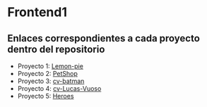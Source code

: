 # **Frontend1**

## Enlaces correspondientes a cada proyecto dentro del repositorio

- Proyecto 1: [Lemon-pie](https://vuoso-l.github.io/Frontend1/lemon_pie/)
- Proyecto 2: [PetShop](https://vuoso-l.github.io/Frontend1/petShop/)
- Proyecto 3: [cv-batman](https://vuoso-l.github.io/Frontend1/cv_batman/)
- Proyecto 4: [cv-Lucas-Vuoso](https://vuoso-l.github.io/Frontend1/cv_Lucas_Vuoso/)
- Proyecto 5: [Heroes](https://vuoso-l.github.io/Frontend1/heroes/)

